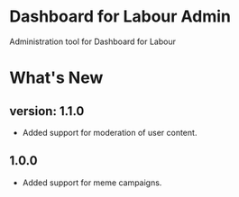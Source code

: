 # Dashboard for Labour Admin
Administration tool for Dashboard for Labour

# What's New
## version: 1.1.0
- Added support for moderation of user content. 

## 1.0.0
- Added support for meme campaigns. 

